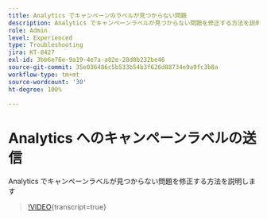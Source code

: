 ```yaml
---
title: Analytics でキャンペーンのラベルが見つからない問題
description: Analytics でキャンペーンラベルが見つからない問題を修正する方法を説明します
role: Admin
level: Experienced
type: Troubleshooting
jira: KT-8427
exl-id: 3bb6e76e-9a19-4e7a-a82e-28d0b232be46
source-git-commit: 35e036486c5b533b54b3f626d88734e9a9fc3b8a
workflow-type: tm+mt
source-wordcount: '30'
ht-degree: 100%

---
```


# Analytics へのキャンペーンラベルの送信

Analytics でキャンペーンラベルが見つからない問題を修正する方法を説明します

>[!VIDEO](https://video.tv.adobe.com/v/335983?quality=12&learn=on){transcript=true}
